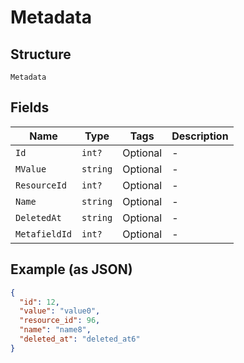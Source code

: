 
# Metadata

## Structure

`Metadata`

## Fields

| Name | Type | Tags | Description |
|  --- | --- | --- | --- |
| `Id` | `int?` | Optional | - |
| `MValue` | `string` | Optional | - |
| `ResourceId` | `int?` | Optional | - |
| `Name` | `string` | Optional | - |
| `DeletedAt` | `string` | Optional | - |
| `MetafieldId` | `int?` | Optional | - |

## Example (as JSON)

```json
{
  "id": 12,
  "value": "value0",
  "resource_id": 96,
  "name": "name8",
  "deleted_at": "deleted_at6"
}
```


